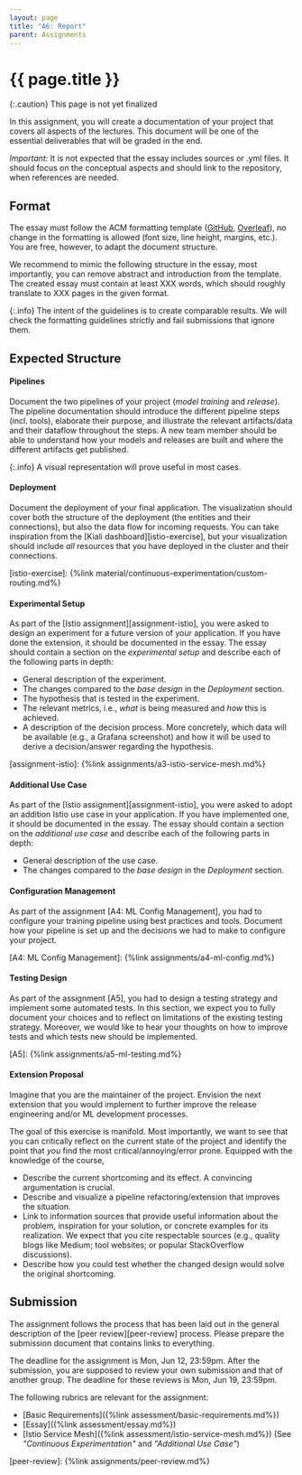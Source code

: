 ```yaml
---
layout: page
title: "A6: Report"
parent: Assignments
---
```


# {{ page.title }}

{:.caution}
This page is not yet finalized


In this assignment, you will create a documentation of your project that covers all aspects of the lectures.
This document will be one of the essential deliverables that will be graded in the end.

*Important:* It is not expected that the essay includes sources or .yml files.
It should focus on the conceptual aspects and should link to the repository, when references are needed.


## Format


The essay must follow the ACM formatting template ([GitHub](https://github.com/proksch/template-report), [Overleaf](https://www.overleaf.com/read/zsdrgrzgncnb)), no change in the formatting is allowed (font size, line height, margins, etc.).
You are free, however, to adapt the document structure.

We recommend to mimic the following structure in the essay, most importantly, you can remove abstract and introduction from the template.
The created essay must contain at least XXX words, which should roughly translate to XXX pages in the given format.


{:.info}
The intent of the guidelines is to create comparable results.
We will check the formatting guidelines strictly and fail submissions that ignore them.

## Expected Structure



#### Pipelines

Document the two pipelines of your project (*model training* and *release*).
The pipeline documentation should introduce the different pipeline steps (incl. tools), elaborate their purpose, and illustrate the relevant artifacts/data and their dataflow throughout the steps.
A new team member should be able to understand how your models and releases are built and where the different artifacts get published.

{:.info}
A visual representation will prove useful in most cases.


#### Deployment

Document the deployment of your final application.
The visualization should cover both the structure of the deployment (the entities and their connections), but also the data flow for incoming requests.
You can take inspiration from the [Kiali dashboard][istio-exercise], but your visualization should include *all* resources that you have deployed in the cluster and their connections.


[istio-exercise]: {%link material/continuous-experimentation/custom-routing.md%}


#### Experimental Setup

As part of the [Istio assignment][assignment-istio], you were asked to design an experiment for a future version of your application.
If you have done the extension, it should be documented in the essay.
The essay should contain a section on the *experimental setup* and describe each of the following parts in depth:

- General description of the experiment.
- The changes compared to the *base design* in the *Deployment* section.
- The hypothesis that is tested in the experiment.
- The relevant metrics, i.e., *what* is being measured and *how* this is achieved.
- A description of the decision process.
More concretely, which data will be available (e.g., a Grafana screenshot) and how it will be used to derive a decision/answer regarding the hypothesis.


[assignment-istio]: {%link assignments/a3-istio-service-mesh.md%}

#### Additional Use Case

As part of the [Istio assignment][assignment-istio], you were asked to adopt an addition Istio use case in your application.
If you have implemented one, it should be documented in the essay.
The essay should contain a section on the *additional use case* and describe each of the following parts in depth:

- General description of the use case.
- The changes compared to the *base design* in the *Deployment* section.

#### Configuration Management

As part of the assignment [A4: ML Config Management], you had to configure your training pipeline using best practices and tools. Document how your pipeline is set up and the decisions we had to make to configure your project.

[A4: ML Config Management]: {%link assignments/a4-ml-config.md%}


#### Testing Design

As part of the assignment [A5], you had to design a testing strategy and implement some automated tests.
In this section, we expect you to fully document your choices and to reflect on limitations of the existing testing strategy. Moreover, we would like to hear your thoughts on how to improve tests and which tests new should be implemented.


[A5]: {%link assignments/a5-ml-testing.md%}


#### Extension Proposal

Imagine that you are the maintainer of the project.
Envision the next extension that you would implement to further improve the release engineering and/or ML development processes.

The goal of this exercise is manifold.
Most importantly, we want to see that you can critically reflect on the current state of the project and identify the point that *you* find the most critical/annoying/error prone.
Equipped with the knowledge of the course, 

- Describe the current shortcoming and its effect.
A convincing argumentation is crucial.
- Describe and visualize a pipeline refactoring/extension that improves the situation.
- Link to information sources that provide useful information about the problem, inspiration for your solution, or concrete examples for its realization.
We expect that you cite respectable sources (e.g., quality blogs like Medium; tool websites; or popular StackOverflow discussions).
- Describe how you could test whether the changed design would solve the original shortcoming.




## Submission

The assignment follows the process that has been laid out in the general description of the [peer review][peer-review] process.
Please prepare the submission document that contains links to everything.

The deadline for the assignment is Mon, Jun 12, 23:59pm.
After the submission, you are supposed to review your own submission and that of another group.
The deadline for these reviews is Mon, Jun 19, 23:59pm.

The following rubrics are relevant for the assignment:

- [Basic Requirements]({%link assessment/basic-requirements.md%})
- [Essay]({%link assessment/essay.md%})
- [Istio Service Mesh]({%link assessment/istio-service-mesh.md%}) (See *"Continuous Experimentation"* and *"Additional Use Case"*)


[peer-review]: {%link assignments/peer-review.md%}
